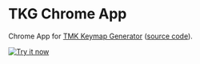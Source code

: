 # TKG Chrome App
Chrome App for [TMK Keymap Generator](http://tkg.io) ([source code](https://github.com/kairyu/tkg)).

<a target="_blank" href="https://chrome.google.com/webstore/detail/tkg-chrome-app/kmbmjdabhpdnpeobnbdchihdcdaccidi"><img alt="Try it now" src="https://raw.github.com/GoogleChrome/chrome-app-samples/master/tryitnowbutton_small.png" title="Click here to install this sample from the Chrome Web Store"></img></a>
